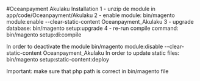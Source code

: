 #Oceanpayment Akulaku
Installation
1 - unzip de module in app/code/Oceanpayment/Akulaku
2 - enable module: bin/magento module:enable --clear-static-content Oceanpayment_Akulaku
3 - upgrade database: bin/magento setup:upgrade
4 - re-run compile command: bin/magento setup:di:compile

In order to deactivate the module bin/magento module:disable --clear-static-content Oceanpayment_Akulaku
In order to update static files: bin/magento setup:static-content:deploy

Important: make sure that php path is correct in bin/magento file
